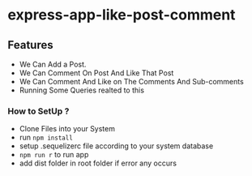 # express-app-like-post-comment

## Features

- We Can Add a Post.
- We Can Comment On Post And Like That Post
- We Can Comment And Like on The Comments And Sub-comments
- Running Some Queries realted to this


### How to SetUp ?

- Clone Files into your System
- run `npm install`
- setup .sequelizerc file according to your system database
- `npm run r` to run app 
- add dist folder in root folder if error any occurs
